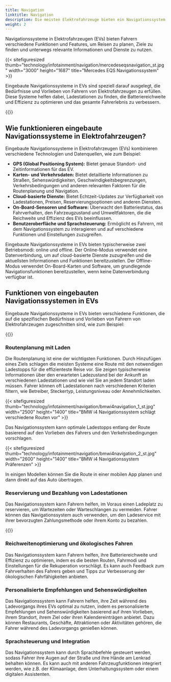 ```yaml
---
title: Navigation
linktitle: Navigation
description: Die meisten Elektrofahrzeuge bieten ein Navigationssystem als Teil ihres Infotainmentsystems an.
weight: 2
---
```

<!-- markdownlint-disable MD033 -->

Navigationssysteme in Elektrofahrzeugen (EVs) bieten Fahrern verschiedene Funktionen und Features, um Reisen zu planen, Ziele zu finden und unterwegs relevante Informationen und Dienste zu nutzen.

{{< sitefiguresized thumb="technology/infotainment/navigation/mercedeseqsnavigation_st.jpg" width="3000" height="1687" title="Mercedes EQS Navigationssystem" >}}

Eingebaute Navigationssysteme in EVs sind speziell darauf ausgelegt, die Bedürfnisse und Vorlieben von Fahrern von Elektrofahrzeugen zu erfüllen. Diese Systeme helfen dabei, Ladestationen zu finden, die Batteriereichweite und Effizienz zu optimieren und das gesamte Fahrerlebnis zu verbessern.

{{<evkxdisplayaddarticle />}}
## Wie funktionieren eingebaute Navigationssysteme in Elektrofahrzeugen?

Eingebaute Navigationssysteme in Elektrofahrzeugen (EVs) kombinieren verschiedene Technologien und Datenquellen, wie zum Beispiel:

- **GPS (Global Positioning System):** Bietet genaue Standort- und Zeitinformationen für das EV.
- **Karten- und Verkehrsdaten:** Bietet detaillierte Informationen zu Straßen, Sehenswürdigkeiten, Geschwindigkeitsbegrenzungen, Verkehrsbedingungen und anderen relevanten Faktoren für die Routenplanung und Navigation.
- **Cloud-basierte Dienste:** Bietet Echtzeit-Updates zur Verfügbarkeit von Ladestationen, Preisen, Reservierungsoptionen und anderen Diensten.
- **On-Board-Sensoren und Software:** Überwacht den Batteriestatus, das Fahrverhalten, den Fahrzeugzustand und Umweltfaktoren, die die Reichweite und Effizienz des EVs beeinflussen.
- **Benutzeroberfläche und Sprachsteuerung:** Ermöglicht es Fahrern, mit dem Navigationssystem zu interagieren und auf verschiedene Funktionen und Einstellungen zuzugreifen.

Eingebaute Navigationssysteme in EVs bieten typischerweise zwei Betriebsmodi: online und offline. Der Online-Modus verwendet eine Datenverbindung, um auf cloud-basierte Dienste zuzugreifen und die aktuellsten Informationen und Funktionen bereitzustellen. Der Offline-Modus verwendet On-Board-Karten und Software, um grundlegende Navigationsfunktionen bereitzustellen, wenn keine Datenverbindung verfügbar ist.

## Funktionen von eingebauten Navigationssystemen in EVs

Eingebaute Navigationssysteme in EVs bieten verschiedene Funktionen, die auf die spezifischen Bedürfnisse und Vorlieben von Fahrern von Elektrofahrzeugen zugeschnitten sind, wie zum Beispiel:

{{<evkxdisplayaddarticle />}}

### Routenplanung mit Laden

Die Routenplanung ist eine der wichtigsten Funktionen. Durch Hinzufügen eines Ziels schlagen die meisten Systeme eine Route mit den notwendigen Ladestopps für die effizienteste Reise vor. Sie zeigen typischerweise Informationen über den erwarteten Ladezustand bei der Ankunft an verschiedenen Ladestationen und wie viel Sie an jedem Standort laden müssen. Fahrer können oft Ladestationen nach verschiedenen Kriterien filtern, wie Betreiber, Steckertyp, Leistungsniveau oder Annehmlichkeiten.

{{< sitefiguresized thumb="technology/infotainment/navigation/bmwi4navigation_1_st.jpg" width="2500" height="1400" title="BMW i4 Navigationssystem schlägt verschiedene Routen vor" >}}

Das Navigationssystem kann optimale Ladestopps entlang der Route basierend auf den Vorlieben des Fahrers und den Verkehrsbedingungen vorschlagen.

{{< sitefiguresized thumb="technology/infotainment/navigation/bmwi4navigation_2_st.jpg" width="2600" height="1400" title="BMW i4 Navigationssystem Präferenzen" >}}

In einigen Modellen können Sie die Route in einer mobilen App planen und dann direkt auf das Auto übertragen.

### Reservierung und Bezahlung von Ladestationen

Das Navigationssystem kann Fahrern helfen, im Voraus einen Ladeplatz zu reservieren, um Wartezeiten oder Warteschlangen zu vermeiden. Fahrer können das Navigationssystem auch verwenden, um den Ladeservice mit ihrer bevorzugten Zahlungsmethode oder ihrem Konto zu bezahlen.

{{<evkxdisplayaddarticle />}}

### Reichweitenoptimierung und ökologisches Fahren

Das Navigationssystem kann Fahrern helfen, ihre Batteriereichweite und Effizienz zu optimieren, indem es die besten Routen, Fahrmodi und Einstellungen für die Rekuperation vorschlägt. Es kann auch Feedback zum Fahrverhalten des Fahrers geben und Tipps zur Verbesserung der ökologischen Fahrfähigkeiten anbieten.

### Personalisierte Empfehlungen und Sehenswürdigkeiten

Das Navigationssystem kann Fahrern helfen, ihre Zeit während des Ladevorgangs ihres EVs optimal zu nutzen, indem es personalisierte Empfehlungen und Sehenswürdigkeiten basierend auf ihren Vorlieben, ihrem Standort, ihrem Ziel oder ihren Kalendereinträgen anbietet. Dazu können Restaurants, Geschäfte, Attraktionen oder Aktivitäten gehören, die Fahrer während des Ladevorgangs genießen können.

### Sprachsteuerung und Integration

Das Navigationssystem kann durch Sprachbefehle gesteuert werden, sodass Fahrer ihre Augen auf der Straße und ihre Hände am Lenkrad behalten können. Es kann auch mit anderen Fahrzeugfunktionen integriert werden, wie z.B. der Klimaanlage, dem Unterhaltungssystem oder einem digitalen Assistenten.
